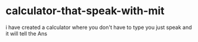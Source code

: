 # calculator-that-speak-with-mit
i have created a calculator where you don't have to type you just speak and it will tell the Ans
